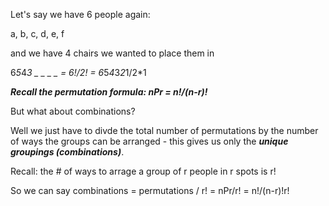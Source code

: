 Let's say we have 6 people again:

a, b, c, d, e, f

and we have 4 chairs we wanted to place them in

6*5*4*3 
_ _ _ _ = 6!/2! = 6*5*4*3*2*1/2*1

***Recall the permutation formula: nPr = n!/(n-r)!***

But what about combinations?

Well we just have to divde the total number of permutations by the number of ways the groups can be arranged - this gives us only the ***unique groupings (combinations)***.

Recall: the # of ways to arrage a group of r people in r spots is r!

So we can say combinations = permutations / r! = nPr/r! = n!/(n-r)!r!
